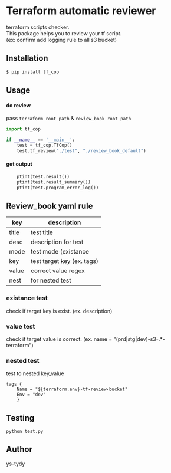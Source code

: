 # Terraform automatic reviewer

terraform scripts checker.<br>
This package helps you to review your tf script.<br>
(ex: confirm add logging rule to all s3 bucket)


## Installation

```bash
$ pip install tf_cop
```


## Usage
#### do review
pass `terraform root path` & `review_book root path`

```python
import tf_cop

if __name__ == '__main__':
    test = tf_cop.TfCop()
    test.tf_review("./test", "./review_book_default")
```

#### get output

```python
    ptint(test.result())
    ptint(test.result_summary())
    ptint(test.program_error_log())
```

## Review_book yaml rule

|key  |description  |
|---|---|
|title  |test title|
|desc  |description for test|
|mode|test mode (existance|value|nested)|
|key|test target key (ex. tags)|
|value|correct value regex|
|nest|for nested test|

### existance test
check if target key is exist.
(ex. description)

### value test
check if target value is correct.
(ex. name = "(prd|stg|dev)-s3-.*-terraform")

### nested test
test to nested key_value
```
tags {
    Name = "${terraform.env}-tf-review-bucket"
    Env = "dev"
    }
```

## Testing
`python test.py`

## Author
ys-tydy
